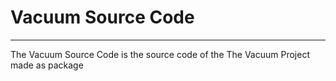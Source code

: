 # Vacuum Source Code

---

The Vacuum Source Code is the source code of the The Vacuum Project made as package

